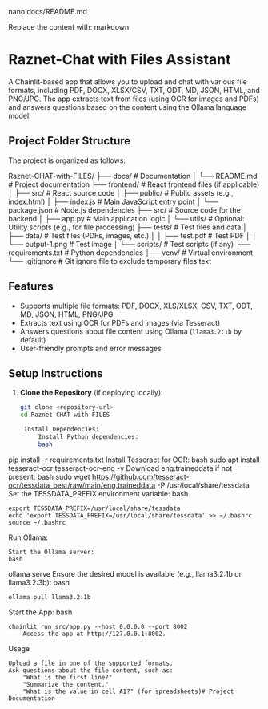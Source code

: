 nano docs/README.md

Replace the content with:
markdown
# Raznet-Chat with Files Assistant

A Chainlit-based app that allows you to upload and chat with various file formats, including PDF, DOCX, XLSX/CSV, TXT, ODT, MD, JSON, HTML, and PNG/JPG. The app extracts text from files (using OCR for images and PDFs) and answers questions based on the content using the Ollama language model.

## Project Folder Structure
The project is organized as follows:

Raznet-CHAT-with-FILES/
├── docs/                 # Documentation
│   └── README.md         # Project documentation
├── frontend/             # React frontend files (if applicable)
│   ├── src/              # React source code
│   ├── public/           # Public assets (e.g., index.html)
│   ├── index.js          # Main JavaScript entry point
│   └── package.json      # Node.js dependencies
├── src/                  # Source code for the backend
│   ├── app.py            # Main application logic
│   └── utils/            # Optional: Utility scripts (e.g., for file processing)
├── tests/                # Test files and data
│   ├── data/             # Test files (PDFs, images, etc.)
│   │   ├── test.pdf      # Test PDF
│   │   └── output-1.png  # Test image
│   └── scripts/          # Test scripts (if any)
├── requirements.txt      # Python dependencies
├── venv/                 # Virtual environment
└── .gitignore            # Git ignore file to exclude temporary files
text

## Features
- Supports multiple file formats: PDF, DOCX, XLS/XLSX, CSV, TXT, ODT, MD, JSON, HTML, PNG/JPG
- Extracts text using OCR for PDFs and images (via Tesseract)
- Answers questions about file content using Ollama (`llama3.2:1b` by default)
- User-friendly prompts and error messages

## Setup Instructions
1. **Clone the Repository** (if deploying locally):
   ```bash
   git clone <repository-url>
   cd Raznet-CHAT-with-FILES

    Install Dependencies:
        Install Python dependencies:
        bash

pip install -r requirements.txt
Install Tesseract for OCR:
bash
sudo apt install tesseract-ocr tesseract-ocr-eng -y
Download eng.traineddata if not present:
bash
sudo wget https://github.com/tesseract-ocr/tessdata_best/raw/main/eng.traineddata -P /usr/local/share/tessdata
Set the TESSDATA_PREFIX environment variable:
bash

    export TESSDATA_PREFIX=/usr/local/share/tessdata
    echo 'export TESSDATA_PREFIX=/usr/local/share/tessdata' >> ~/.bashrc
    source ~/.bashrc

Run Ollama:

    Start the Ollama server:
    bash

ollama serve
Ensure the desired model is available (e.g., llama3.2:1b or llama3.2:3b):
bash

    ollama pull llama3.2:1b

Start the App:
bash

    chainlit run src/app.py --host 0.0.0.0 --port 8002
        Access the app at http://127.0.0.1:8002.

Usage

    Upload a file in one of the supported formats.
    Ask questions about the file content, such as:
        "What is the first line?"
        "Summarize the content."
        "What is the value in cell A1?" (for spreadsheets)# Project Documentation
